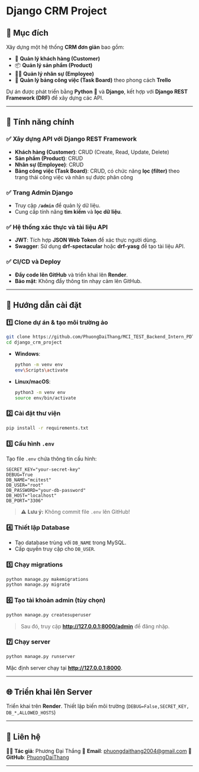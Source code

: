 # Django CRM Project

## 📌 Mục đích

Xây dựng một hệ thống **CRM đơn giản** bao gồm:

- 📂 **Quản lý khách hàng (Customer)**
- 📦 **Quản lý sản phẩm (Product)**
- 👨‍💼 **Quản lý nhân sự (Employee)**
- 📂 **Quản lý bảng công việc (Task Board)** theo phong cách **Trello**

Dự án được phát triển bằng **Python** 🐍 và **Django**, kết hợp với **Django REST Framework (DRF)** để xây dựng các API.

---

## 🚀 Tính năng chính

### ✅ Xây dựng API với Django REST Framework

- **Khách hàng (Customer)**: CRUD (Create, Read, Update, Delete)
- **Sản phẩm (Product)**: CRUD
- **Nhân sự (Employee)**: CRUD
- **Bảng công việc (Task Board)**: CRUD, có chức năng **lọc (filter)** theo trạng thái công việc và nhân sự được phân công

### ✅ Trang Admin Django

- Truy cập **`/admin`** để quản lý dữ liệu.
- Cung cấp tính năng **tìm kiếm** và **lọc dữ liệu**.

### ✅ Hệ thống xác thực và tài liệu API

- **JWT**: Tích hợp **JSON Web Token** để xác thực người dùng.
- **Swagger**: Sử dụng **drf-spectacular** hoặc **drf-yasg** để tạo tài liệu API.

### ✅ CI/CD và Deploy

- **Đẩy code lên GitHub** và triển khai lên **Render**.
- **Bảo mật**: Không đẩy thông tin nhạy cảm lên GitHub.

---

## 🔧 Hướng dẫn cài đặt

### 1️⃣ Clone dự án & tạo môi trường ảo

```bash
git clone https://github.com/PhuongDaiThang/MCI_TEST_Backend_Intern_PDT.git
cd django_crm_project
```

- **Windows**:
  ```bash
  python -m venv env
  env\Scripts\activate
  ```
- **Linux/macOS**:
  ```bash
  python3 -m venv env
  source env/bin/activate
  ```

### 2️⃣ Cài đặt thư viện

```bash
pip install -r requirements.txt
```

### 3️⃣ Cấu hình `.env`

Tạo file `.env` chứa thông tin cấu hình:

```
SECRET_KEY="your-secret-key"
DEBUG=True
DB_NAME="mcitest"
DB_USER="root"
DB_PASSWORD="your-db-password"
DB_HOST="localhost"
DB_PORT="3306"
```

> ⚠️ **Lưu ý:** Không commit file `.env` lên GitHub!

### 4️⃣ Thiết lập Database

- Tạo database trùng với `DB_NAME` trong MySQL.
- Cấp quyền truy cập cho `DB_USER`.

### 5️⃣ Chạy migrations

```bash
python manage.py makemigrations
python manage.py migrate
```

### 6️⃣ Tạo tài khoản admin (tùy chọn)

```bash
python manage.py createsuperuser
```

> Sau đó, truy cập **http://127.0.0.1:8000/admin** để đăng nhập.

### 7️⃣ Chạy server

```bash
python manage.py runserver
```

Mặc định server chạy tại **http://127.0.0.1:8000**.

---

## 🌐 Triển khai lên Server

Triển khai trên **Render**. Thiết lập biến môi trường (`DEBUG=False,SECRET_KEY, DB_*,ALLOWED_HOSTS`)

---

## 🎉 Liên hệ

👨‍💻 **Tác giả**: Phương Đại Thắng
📧 **Email**: phuongdaithang2004@gmail.com
📂 **GitHub**: [PhuongDaiThang](https://github.com/PhuongDaiThang)

---
